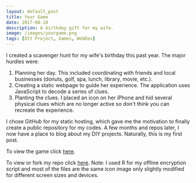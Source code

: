 ```yaml
---
layout: default_post
title: Your Game
date: 2017-08-18
description: A birthday gift for my wife.
image: /images/yourgame.png
tags: [DIY Project, Games, WebDev]
---
```


I created a scavenger hunt for my wife's birthday this past year. The major hurdles were:

1. Planning her day. This included coordinating with friends and local businesses (donuts, golf, spa, lunch, library, movie, etc.).  
2. Creating a static webpage to guide her experience. The application uses JavaScript to decode a series of clues.   
3. Planting the clues. I placed an icon on her iPhone and hid several physical clues which are no longer active so don't think you can recreate the experience.

I chose GitHub for my static hosting, which gave me the motivation to finally create a public repository for my codes. A few months and repos later, I now have a place to blog about my DIY projects. Naturally, this is my first post.    

To view the game click <a href="https://chrisdienes.github.io/YourGame/" target="_blank">here</a>.

To view or fork my repo click <a href="https://github.com/ChrisDienes/YourGame" target="_blank">here</a>. Note: I used R for my offline encryption script and most of the files are the same icon image only slightly modified for different screen sizes and devices.
